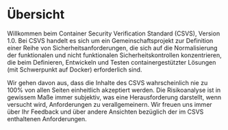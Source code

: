 # Übersicht

Willkommen beim Container Security Verification Standard (CSVS), Version 1.0. Bei CSVS handelt es sich um ein Gemeinschaftsprojekt zur Definition einer Reihe von Sicherheitsanforderungen, die sich auf die Normalisierung der funktionalen und nicht funktionalen Sicherheitskontrollen konzentrieren, die beim Definieren, Entwickeln und Testen containergestützter Lösungen (mit Schwerpunkt auf Docker) erforderlich sind.

Wir gehen davon aus, dass die Inhalte des CSVS wahrscheinlich nie zu 100% von allen Seiten einheitlich akzeptiert werden. Die Risikoanalyse ist in gewissem Maße immer subjektiv, was eine Herausforderung darstellt, wenn versucht wird, Anforderungen zu verallgemeinern. Wir freuen uns immer über Ihr Feedback und über andere Ansichten bezüglich der im CSVS enthaltenen Anforderungen.

